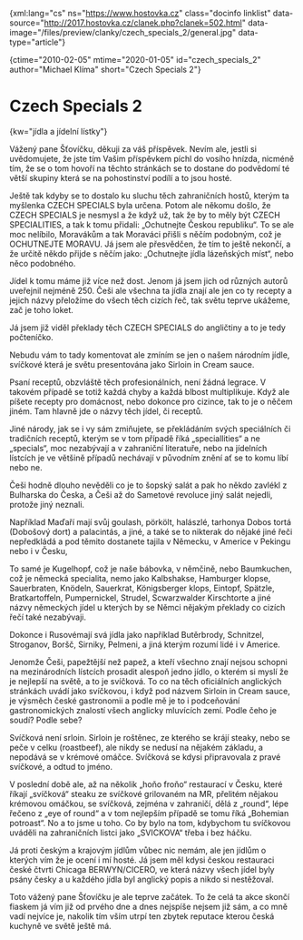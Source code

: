 
{xml:lang="cs" ns="https://www.hostovka.cz" class="docinfo linklist" data-source="http://2017.hostovka.cz/clanek.php?clanek=502.html" data-image="/files/preview/clanky/czech\_specials\_2/general.jpg" data-type="article"}

{ctime="2010-02-05" mtime="2020-01-05" id="czech\_specials\_2" author="Michael Klíma" short="Czech Specials 2"}

# Czech Specials 2

<!-- generated attribute kw by user_udpatekw.sh on 2019-04-16, do not edit -->

{kw="jídla a jídelní lístky"}

Vážený pane Šťovíčku, děkuji za váš příspěvek. Nevím ale, jestli si uvědomujete, že jste tím Vašim příspěvkem píchl do vosího hnízda, nicméně tím, že se o tom hovoří na těchto stránkách se to dostane do podvědomí té větší skupiny která se na pohostinství podílí a to jsou hosté.

Ještě tak kdyby se to dostalo ku sluchu těch zahraničních hostů, kterým ta myšlenka CZECH SPECIALS byla určena. Potom ale někomu došlo, že CZECH SPECIALS je nesmysl a že když už, tak že by to měly být CZECH SPECIALITIES, a tak k tomu přidali: „Ochutnejte Českou republiku“. To se ale moc nelíbilo, Moravákům a tak Moraváci přišli s něčím podobným, což je OCHUTNEJTE MORAVU. Já jsem ale přesvědčen, že tím to ještě nekončí, a že určitě někdo přijde s něčím jako: „Ochutnejte jídla lázeňských míst“, nebo něco podobného.

Jídel k tomu máme již více než dost. Jenom já jsem jich od různých autorů uveřejnil nejméně 250. Češi ale všechna ta jídla znají ale jen co ty recepty a jejich názvy přeložíme do všech těch cizích řeč, tak světu teprve ukážeme, zač je toho loket.

Já jsem již viděl překlady těch CZECH SPECIALS do angličtiny a to je tedy počteníčko.

Nebudu vám to tady komentovat ale zmíním se jen o našem národním jídle, svíčkové která je světu presentována jako Sirloin in Cream sauce.

Psaní receptů, obzvláště těch profesionálních, není žádná legrace. V takovém případě se totiž každá chyby a každá blbost multiplikuje. Když ale píšete recepty pro domácnost, nebo dokonce pro cizince, tak to je o něčem jiném. Tam hlavně jde o názvy těch jídel, či receptů.

Jiné národy, jak se i vy sám zmiňujete, se překládáním svých speciálních či tradičních receptů, kterým se v tom případě říká „speciallities“ a ne „specials“, moc nezabývají a v zahraniční literatuře, nebo na jídelních lístcích je ve většině případů nechávají v původním znění ať se to komu líbí nebo ne.

Češi hodně dlouho nevěděli co je to šopský salát a pak ho někdo zavlékl z Bulharska do Česka, a Češi až do Sametové revoluce jiný salát nejedli, protože jiný neznali.

Například Maďaří mají svůj goulash, pörkölt, halászlé, tarhonya Dobos tortá (Dobošový dort) a palacintás, a jiné, a také se to nikterak do nějaké jiné řeči nepředkládá a pod těmito dostanete tajila v Německu, v Americe v Pekingu nebo i v Česku,

To samé je Kugelhopf, což je naše bábovka, v němčině, nebo Baumkuchen, což je německá specialita, nemo jako Kalbshakse, Hamburger klopse, Sauerbraten, Knödeln, Sauerkrat, Königsberger klops, Eintopf, Spätzle, Bratkartoffeln, Pumpernickel, Strudel, Scwarzwalder Kirschtorte a jiné názvy německých jídel u kterých by se Němci nějakým překlady co cizích řečí také nezabývaji.

Dokonce i Rusovémají svá jídla jako například Butěrbrody, Schnitzel, Stroganov, Boršč, Sirniky, Pelmeni, a jiná kterým rozumí lidé i v Americe.

Jenomže Češi, papežtější než papež, a kteří všechno znají nejsou schopni na mezinárodních lístcích prosadit alespoň jedno jídlo, o kterém si myslí že je nejlepší na světě, a to je svíčková. To co na těch oficiálních anglických stránkách uvádí jako svíčkovou, i když pod názvem Sirloin in Cream sauce, je výsměch české gastronomii a podle mě je to i podceňování gastronomických znalostí všech anglicky mluvících zemí. Podle čeho je soudí? Podle sebe?

Svíčková není srloin. Sirloin je roštěnec, ze kterého se krájí steaky, nebo se peče v celku (roastbeef), ale nikdy se nedusí na nějakém základu, a nepodává se v krémové omáčce. Svíčková se kdysi připravovala z pravé svíčkové, a odtud to jméno.

V poslední době ale, až na několik „hoňo froňo“ restaurací v Česku, které říkají „svíčková“ steaku ze svíčkové grilovaném na MR, přelitém nějakou krémovou omáčkou, se svíčková, zejména v zahraničí, dělá z „round“, lépe řečeno z „eye of round“ a v tom nejlepším případě se tomu říká „Bohemian potroast“. No a to jsme u toho. Co by bylo na tom, kdybychom tu svíčkovou uváděli na zahraničních listci jako „SVICKOVA“ třeba i bez háčku.

Já proti českým a krajovým jídlům vůbec nic nemám, ale jen jídlům o kterých vím že je ocení i mí hosté. Já jsem měl kdysi českou restauraci české čtvrti Chicaga BERWYN/CICERO, ve která názvy všech jídel byly psány česky a u každého jídla byl anglický popis a nikdo si nestěžoval.

Toto vážený pane Šťovíčku je ale teprve začátek. To že celá ta akce skončí fiaskem já vím již od prvého dne a dnes nejspíše nejsem již sám, a co mně vadí nejvíce je, nakolik tím vším utrpí ten zbytek reputace kterou česká kuchyně ve světě ještě má.

